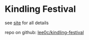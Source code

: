 # Kindling Festival

see [site](https://kindlind-festival.glitch.me) for all details

repo on github: [lee0c/kindling-festival](https://github.com/lee0c/kindling-festival/tree/main)
